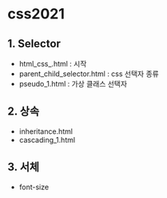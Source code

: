 # css2021

## 1. Selector
- html_css_.html
: 시작
- parent_child_selector.html
: css 선택자 종류
- pseudo_1.html
: 가상 클래스 선택자
## 2. 상속
- inheritance.html
- cascading_1.html
## 3. 서체
- font-size